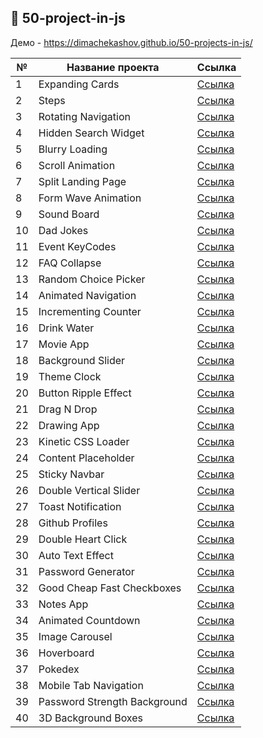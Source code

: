 ## :ledger: 50-project-in-js

Демо - https://dimachekashov.github.io/50-projects-in-js/

| №   | Название проекта             | Ссылка                                                                                               |
| --- | ---------------------------- | ---------------------------------------------------------------------------------------------------- |
| 1   | Expanding Cards              | [Ссылка](https://dimachekashov.github.io/50-projects-in-js/ExpandingCards-1/index.html)              |
| 2   | Steps                        | [Ссылка](https://dimachekashov.github.io/50-projects-in-js/Steps-2/index.html)                       |
| 3   | Rotating Navigation          | [Ссылка](https://dimachekashov.github.io/50-projects-in-js/RotatingNavigation-3/index.html)          |
| 4   | Hidden Search Widget         | [Ссылка](https://dimachekashov.github.io/50-projects-in-js/HiddenSearchWidget-4/index.html)          |
| 5   | Blurry Loading               | [Ссылка](https://dimachekashov.github.io/50-projects-in-js/BlurryLoading-5/index.html)               |
| 6   | Scroll Animation             | [Ссылка](https://dimachekashov.github.io/50-projects-in-js/ScrollAnimation-6/index.html)             |
| 7   | Split Landing Page           | [Ссылка](https://dimachekashov.github.io/50-projects-in-js/SplitLandingPage-7/index.html)            |
| 8   | Form Wave Animation          | [Ссылка](https://dimachekashov.github.io/50-projects-in-js/FormWaveAnimation-8/index.html)           |
| 9   | Sound Board                  | [Ссылка](https://dimachekashov.github.io/50-projects-in-js/SoundBoard-9/index.html)                  |
| 10  | Dad Jokes                    | [Ссылка](https://dimachekashov.github.io/50-projects-in-js/DadJokes-10/index.html)                   |
| 11  | Event KeyCodes               | [Ссылка](https://dimachekashov.github.io/50-projects-in-js/EventKeyCodes-11/index.html)              |
| 12  | FAQ Collapse                 | [Ссылка](https://dimachekashov.github.io/50-projects-in-js/FAQCollapse-12/index.html)                |
| 13  | Random Choice Picker         | [Ссылка](https://dimachekashov.github.io/50-projects-in-js/RandomChoicePicker-13/index.html)         |
| 14  | Animated Navigation          | [Ссылка](https://dimachekashov.github.io/50-projects-in-js/AnimatedNavigation-14/index.html)         |
| 15  | Incrementing Counter         | [Ссылка](https://dimachekashov.github.io/50-projects-in-js/IncrementingCounter-15/index.html)        |
| 16  | Drink Water                  | [Ссылка](https://dimachekashov.github.io/50-projects-in-js/DrinkWater-16/index.html)                 |
| 17  | Movie App                    | [Ссылка](https://dimachekashov.github.io/50-projects-in-js/MovieApp-17/index.html)                   |
| 18  | Background Slider            | [Ссылка](https://dimachekashov.github.io/50-projects-in-js/BackgroundSlider-18/index.html)           |
| 19  | Theme Clock                  | [Ссылка](https://dimachekashov.github.io/50-projects-in-js/ThemeClock-19/index.html)                 |
| 20  | Button Ripple Effect         | [Ссылка](https://dimachekashov.github.io/50-projects-in-js/ButtonRippleEffect-20/index.html)         |
| 21  | Drag N Drop                  | [Ссылка](https://dimachekashov.github.io/50-projects-in-js/DragNDrop-21/index.html)                  |
| 22  | Drawing App                  | [Ссылка](https://dimachekashov.github.io/50-projects-in-js/DrawingApp-22/index.html)                 |
| 23  | Kinetic CSS Loader           | [Ссылка](https://dimachekashov.github.io/50-projects-in-js/KineticCSSLoader-23/index.html)           |
| 24  | Content Placeholder          | [Ссылка](https://dimachekashov.github.io/50-projects-in-js/ContentPlaceholder-24/index.html)         |
| 25  | Sticky Navbar                | [Ссылка](https://dimachekashov.github.io/50-projects-in-js/StickyNavbar-25/index.html)               |
| 26  | Double Vertical Slider       | [Ссылка](https://dimachekashov.github.io/50-projects-in-js/DoubleVerticalSlider-26/index.html)       |
| 27  | Toast Notification           | [Ссылка](https://dimachekashov.github.io/50-projects-in-js/ToastNotification-27/index.html)          |
| 28  | Github Profiles              | [Ссылка](https://dimachekashov.github.io/50-projects-in-js/GithubProfiles-28/index.html)             |
| 29  | Double Heart Click           | [Ссылка](https://dimachekashov.github.io/50-projects-in-js/DoubleHeartClick-29/index.html)           |
| 30  | Auto Text Effect             | [Ссылка](https://dimachekashov.github.io/50-projects-in-js/AutoTextEffect-30/index.html)             |
| 31  | Password Generator           | [Ссылка](https://dimachekashov.github.io/50-projects-in-js/PasswordGenerator-31/index.html)          |
| 32  | Good Cheap Fast Checkboxes   | [Ссылка](https://dimachekashov.github.io/50-projects-in-js/GoodCheapFastCheckboxes-32/index.html)    |
| 33  | Notes App                    | [Ссылка](https://dimachekashov.github.io/50-projects-in-js/NotesApp-33/index.html)                   |
| 34  | Animated Countdown           | [Ссылка](https://dimachekashov.github.io/50-projects-in-js/AnimatedCountdown-34/index.html)          |
| 35  | Image Carousel               | [Ссылка](https://dimachekashov.github.io/50-projects-in-js/ImageCarousel-35/index.html)              |
| 36  | Hoverboard                   | [Ссылка](https://dimachekashov.github.io/50-projects-in-js/Hoverboard-36/index.html)                 |
| 37  | Pokedex                      | [Ссылка](https://dimachekashov.github.io/50-projects-in-js/Pokedex-37/index.html)                    |
| 38  | Mobile Tab Navigation        | [Ссылка](https://dimachekashov.github.io/50-projects-in-js/MobileTabNavigation-38/index.html)        |
| 39  | Password Strength Background | [Ссылка](https://dimachekashov.github.io/50-projects-in-js/PasswordStrengthBackground-39/index.html) |
| 40  | 3D Background Boxes          | [Ссылка](https://dimachekashov.github.io/50-projects-in-js/3DBackgroundBoxes-40/index.html)          |
